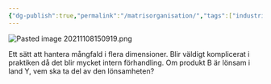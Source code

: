```yaml
---
{"dg-publish":true,"permalink":"/matrisorganisation/","tags":["industriellekonomi"]}
---
```


![Pasted image 20211108150919.png](/img/user/images/Pasted%20image%2020211108150919.png)

Ett sätt att hantera mångfald i flera dimensioner. Blir väldigt komplicerat i praktiken då det blir mycket intern förhandling. Om produkt B är lönsam i land Y, vem ska ta del av den lönsamheten?
